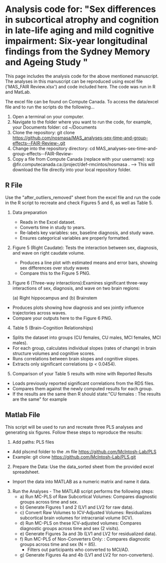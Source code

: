 # Analysis code for: "Sex differences in subcortical atrophy and cognition in late-life aging and mild cognitive impairment: Six-year longitudinal findings from the Sydney Memory and Ageing Study "
This page includes the analysis code for the above mentioned manuscript. The analyses in this manuscript can be reproduced using excel file ('MAS_FAIR Review.xlsx') and code included here. The code was run in R and MatLab. 

The excel file can be found on Compute Canada. To access the data/excel file and to run the scripts do the following... 
1. Open a terminal on your computer.
2. Navigate to the folder where you want to run the code, for example, your Documents folder: cd ~/Documents
3. Clone the repository: git clone https://github.com/nosmasa/MAS_analyses-sex-time-and-group-effects--FAIR-Review-.git
4. Change into the repository directory: cd MAS_analyses-sex-time-and-group-effects--FAIR-Review-
5. Copy a file from Compute Canada (replace <username> with your username): scp <username>@fir.computecanada.ca:/project/def-rmcintos/nosmasa .  --> This will download the file directly into your local repository folder.

## R File  
Use the "after_outliers_removed" sheet from the excel file and run the code in the R script to recreate and check Figures 5 and 6, as well as Table 5. 

1. Data preparation
   - Reads in the Excel dataset.
   - Converts time in study to years.
   - Re-labels key variables: sex, baseline diagnosis, and study wave.
   - Ensures categorical variables are properly formatted.

2. Figure 5 (Right Caudate): Tests the interaction between sex, diagnosis, and wave on right caudate volume.
   - Produces a line plot with estimated means and error bars, showing sex differences over study waves
   - Compare this to the Figure 5 PNG.

3. Figure 6 (Three-way interactions):Examines significant three-way interactions of sex, diagnosis, and wave on two brain regions:

   (a) Right hippocampus and (b) Brainstem
  - Produces plots showing how diagnosis and sex jointly influence trajectories across waves.
  - Compare your outputs here to the Figure 6 PNG. 

4. Table 5 (Brain–Cognition Relationships)
  - Splits the dataset into groups (CU females, CU males, MCI females, MCI males).
  - For each group, calculates individual slopes (rates of change) in brain structure volumes and cognitive scores.
  - Runs correlations between brain slopes and cognitive slopes.
  - Extracts only significant correlations (p < 0.0454).

5. Comparison of your Table 5 results with mine with Reported Results

  - Loads previously reported significant correlations from the RDS files.
  - Compares them against the newly computed results for each group.
  - If the results are the same then R should state:"CU females : The results are the same" for example 
  

## Matlab File  
This script will be used to run and recreate three PLS analyses and generating six figures. Follow these steps to reproduce the results:

1. Add paths: PLS files 
  - Add plscmd folder to the .m file https://github.com/McIntosh-Lab/PLS
  - Example: git clone https://github.com/McIntosh-Lab/PLS.git

2. Prepare the Data: Use the data_sorted sheet from the provided excel spreadsheet.
  - Import the data into MATLAB as a numeric matrix and name it data.

3. Run the Analyses - The MATLAB script performs the following steps:
   - a)  Run MC-PLS of Raw Subcortical Volumes: Compares diagnostic groups across time and sex.
   - b) Generate Figures 1 and 2 (LV1 and LV2 for raw data).
   - c) Convert Raw Volumes to ICV-Adjusted Volumes: Residualizes subcortical brain volumes for intracranial volume (ICV).
   - d) Run MC-PLS on these ICV-adjusted volumes: Compares diagnostic groups across time and sex (2 visits).
   - e) Generate Figures 3a and 3b (LV1 and LV2 for residualized data).
   - f) Run MC-PLS of Non-Converters Only: : Compares diagnostic groups across time and sex (N = 85). 
       - Filters out participants who converted to MCI/AD.
    - g) Generate Figures 4a and 4b (LV1 and LV2 for non-converters).
